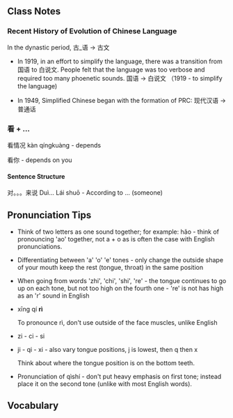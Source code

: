 
## Class Notes

### Recent History of Evolution of Chinese Language

In the dynastic period,
古_语  -> 古文

- In 1919, in an effort to simplify the language, there was a transition from 国语 to 白说文. People felt that the language was too verbose and required too many phoenetic sounds.
国语 -> 白说文 （1919 - to simplify the language)

- In 1949, Simplified Chinese began with the formation of PRC: 现代汉语 -> 普通话

### 看 + ...

看情况 kàn qíngkuàng - depends

看你 - depends on you 

#### Sentence Structure

对。。。来说 Duì... Lái shuō - According to ... (someone)


## Pronunciation Tips

- Think of two letters as one sound together; for example: hǎo - think of pronouncing 'ao' together, not a + o as is often the case with English pronunciations.

- Differentiating between 'a' 'o' 'e' tones - only change the outside shape of your mouth keep the rest (tongue, throat) in the same position

- When going from words 'zhi', 'chi', 'shi', 're' - the tongue continues to go up on each tone, but not too high on the fourth one - 're' is not has high as an 'r' sound in English

- xīng qí **rì**

    To pronounce rì, don't use outside of the face muscles, unlike English 

- zi - ci - si 

- ji - qi - xi - also vary tongue positions, j is lowest, then q then x 

    Think about where the tongue position is on the bottom teeth. 

- Pronunciation of qìshí - don't put heavy emphasis on first tone; instead place it on the second tone (unlike with most English words).

## Vocabulary
